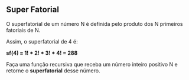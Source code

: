 ## Super Fatorial

O superfatorial de um número N é definida pelo produto dos N primeiros fatoriais
de N. 

Assim, o superfatorial de 4 é:

**sf(4) = 1! * 2! * 3! * 4! = 288**

Faça uma função recursiva que receba um número inteiro positivo N e retorne o
**superfatorial** desse número.
